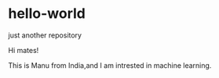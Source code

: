 # hello-world
just another repository

Hi mates!

This is Manu from India,and I am intrested in machine learning.


